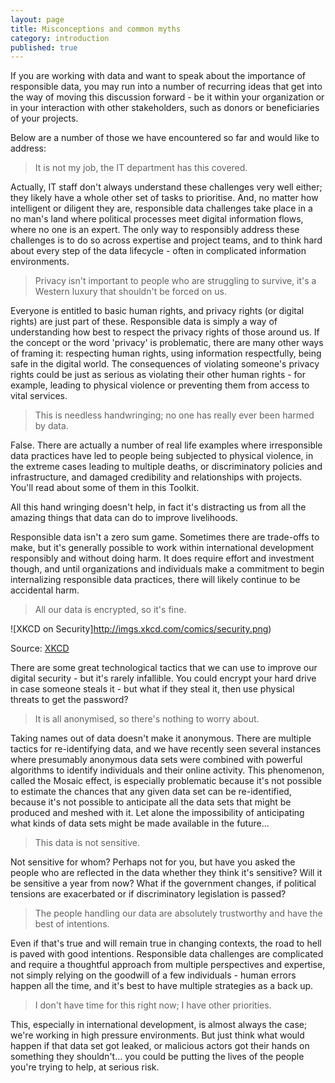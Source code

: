 ```yaml
---
layout: page
title: Misconceptions and common myths
category: introduction
published: true
---
```


If you are working with data and want to speak about the importance of responsible data, you may run into a number of recurring ideas that get into the way of moving this discussion forward - be it within your organization or in your interaction with other stakeholders, such as donors or beneficiaries of your projects.

Below are a number of those we have encountered so far and would like to address:

>It is not my job, the IT department has this covered.

Actually, IT staff don't always understand these challenges very well either; they likely have a whole other set of tasks to prioritise. And, no matter how intelligent or diligent they are, responsible data challenges take place in a no man's land where political processes meet digital information flows, where no one is an expert. The only way to responsibly address these challenges is to do so across expertise and project teams, and to think hard about every step of the data lifecycle - often in complicated information environments.

> Privacy isn't important to people who are struggling to survive, it's a Western luxury that shouldn't be forced on us.

Everyone is entitled to basic human rights, and privacy rights (or digital rights) are just part of these. Responsible data is simply a way of understanding how best to respect the privacy rights of those around us.  If the concept or the word 'privacy' is problematic, there are many other ways of framing it: respecting human rights, using information respectfully, being safe in the digital world. The consequences of violating someone's privacy rights could be just as serious as violating their other human rights - for example, leading to physical violence or preventing them from access to vital services.

> This is needless handwringing; no one has really ever been harmed by data.

False. There are actually a number of real life examples where irresponsible data practices have led to people being subjected to physical violence, in the extreme cases leading to multiple deaths, or discriminatory policies and infrastructure, and damaged credibility and relationships with projects. You'll read about some of them in this Toolkit.

All this hand wringing doesn't help, in fact it's distracting us from all the amazing things that data can do to improve livelihoods.

Responsible data isn't a zero sum game. Sometimes there are trade-offs to make, but it's generally possible to work within international development responsibly and without doing harm. It does require effort and investment though, and until organizations and individuals make a commitment to begin internalizing responsible data practices, there will likely continue to be accidental harm.

> All our data is encrypted, so it's fine.

![XKCD on Security]http://imgs.xkcd.com/comics/security.png)

Source: [XKCD](http://xkcd.com/538/)

There are some great technological tactics that we can use to improve our digital security - but it's rarely infallible. You could encrypt your hard drive in case someone steals it - but what if they steal it, then use physical threats to get the password?

> It is all anonymised, so there's nothing to worry about.

Taking names out of data doesn't make it anonymous. There are multiple tactics for re-identifying data, and we have recently seen several instances where presumably anonymous data sets were combined with powerful algorithms to identify individuals and their online activity. This phenomenon, called the Mosaic effect, is especially problematic because it's not possible to estimate the chances that any given data set can be re-identified, because it's not possible to anticipate all the data sets that might be produced and meshed with it. Let alone the impossibility of anticipating what kinds of data sets might be made available in the future...

> This data is not sensitive.

Not sensitive for whom? Perhaps not for you, but have you asked the people who are reflected in the data whether they think it's sensitive? Will it be sensitive a year from now? What if the government changes, if political tensions are exacerbated or if discriminatory legislation is passed?

> The people handling our data are absolutely trustworthy and have the best of intentions.

Even if that's true and will remain true in changing contexts, the road to hell is paved with good intentions. Responsible data challenges are complicated and require a thoughtful approach from multiple perspectives and expertise, not simply relying on the goodwill of a few individuals - human errors happen all the time, and it's best to have multiple strategies as a back up.

> I don't have time for this right now; I have other priorities.

This, especially in international development, is almost always the case; we're working in high pressure environments. But just think what would happen if that data set got leaked, or malicious actors got their hands on something they shouldn't... you could be putting the lives of the people you're trying to help, at serious risk.
